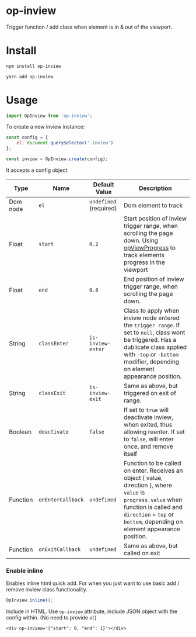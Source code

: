 # op-inview

Trigger function / add class when element is in & out of the viewport.

# Install

```sh
npm install op-inview
```

```sh
yarn add op-inview
```

# Usage

```js
import OpInview from 'op-inview';
```

To create a new inview instance:
```js
const config = {
    el: document.querySelector('.inview')
};

const inview = OpInview.create(config);
````

It accepts a config object. 

| Type    | Name            | Default Value   | Description                                                                                                                                                                         |
|-------- |---------------------- |------------------------------- |----------------------------------------------------------------------------------------------------------- |
| Dom node  | `el` | `undefined` (required)             | Dom element to track |
| Float  | `start`     | `0.2`             | Start position of inview trigger range, when scrolling the page down. Using [opViewProgress](https://www.npmjs.com/package/op-view-progress) to track elements progress in the viewport |
| Float  | `end`        | `0.8`             | End position of inview trigger range, when scrolling the page down. |
| String  | `classEnter`    | `is-inview-enter`            | Class to apply when inview node entered the `trigger range`. If set to `null`, class wont be triggered. Has a dublicate class applied with `-top` or `-bottom` modifier, depending on element appearance position. |
| String | `classExit`    | `is-inview-exit`            | Same as above, but triggered on exit of range. |
| Boolean | `deactivate`    | `false`            | If set to `true` will deactivate inview, when exited, thus allowing reenter. If set to `false`, will enter once, and remove itself |
| Function | `onEnterCallback`    | `undefined`            | Function to be called on enter. Receives an object { value, direction }, where `value` is `progress.value` when function is called and `direction` = `top` or `bottom`, depending on element appearance position.  |
| Function | `onExitCallback`    | `undefined`            | Same as above, but called on exit |

### Enable inline
Enables inline html quick add. For when you just want to use basic add / remove inview class functionality.

```js
OpInview.inline();
```

Include in HTML. Use `op-inview` attribute, include JSON object with the config within. (No need to provide `el`)
```
<div op-inview='{"start": 0, "end": 1}'></div>
```


